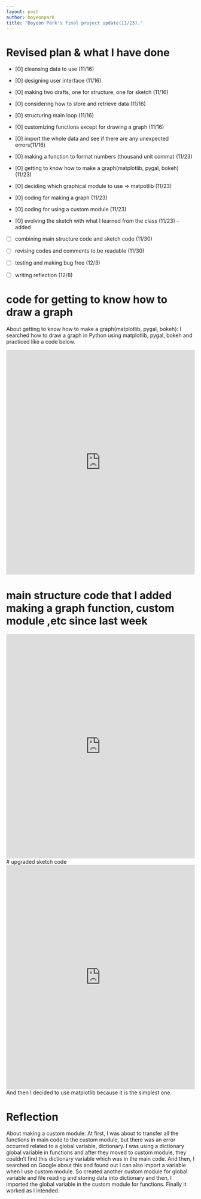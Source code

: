 ```yaml
---
layout: post
author: boyeonpark
title: "Boyeon Park's final project update(11/23)."
---
```



# Revised plan & what I have done
<to do list>
  
- [O] cleansing data to use (11/16)
  
- [O] designing user interface (11/16)
  
- [O] making two drafts, one for structure, one for sketch (11/16)
  
- [O] considering how to store and retrieve data (11/16)
  
- [O] structuring main loop (11/16)
  
- [O] customizing functions except for drawing a graph (11/16)
  
- [O] import the whole data and see if there are any unexpected errors(11/16)
  
- [O] making a function to format numbers (thousand unit comma) (11/23)
  
- [O] getting to know how to make a graph(matplotlib, pygal, bokeh) (11/23)
  
- [O] deciding which graphical module to use => matpotlib (11/23)
  
- [O] coding for making a graph (11/23)
  
- [O] coding for using a custom module (11/23)
  
- [O] evolving the sketch with what I learned from the class (11/23) - added
  
- [  ] combining main structure code and sketch code (11/30)
  
- [  ] revising codes and comments to be readable (11/30)
  
- [  ] testing and making bug free (12/3)
  
- [  ] writing reflection (12/8)
  

# code for getting to know how to draw a graph
About getting to know how to make a graph(matplotlib, pygal, bokeh):
I searched how to draw a graph in Python using matplotlib, pygal, bokeh and practiced like a code below.
<iframe src="https://trinket.io/embed/python3/dca776a318" width="100%" height="600" frameborder="0" marginwidth="0" marginheight="0" allowfullscreen></iframe>

# main structure code that I added making a graph function, custom module ,etc since last week
<iframe src="https://trinket.io/embed/python3/e60cc0908d" width="100%" height="600" frameborder="0" marginwidth="0" marginheight="0" allowfullscreen></iframe>
# upgraded sketch code 
<iframe src="https://trinket.io/embed/python3/b01a279ca6" width="100%" height="600" frameborder="0" marginwidth="0" marginheight="0" allowfullscreen></iframe>
And then I decided to use matplotlib because it is the simplest one. 

# Reflection

About making a custom module: 
At first, I was about to transfer all the functions in main code to the custom module, but there was an error occurred related to a global variable, dictionary.
I was using a dictionary global variable in functions and after they moved to custom module, they couldn’t find this dictionary variable which was in the main code.
And then, I searched on Google about this and found out I can also import a variable when I use custom module.
So created another custom module for global variable and file reading and storing data into dictionary and then, 
I imported the global variable in the custom module for functions. Finally it worked as I intended.
